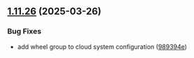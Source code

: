 ## [1.11.26](https://github.com/arpanrec/arpanrec.nebula/compare/1.11.25...1.11.26) (2025-03-26)


### Bug Fixes

* add wheel group to cloud system configuration ([989394e](https://github.com/arpanrec/arpanrec.nebula/commit/989394ee77aec3d2f95cf4d9c92d631b41655a7f))
